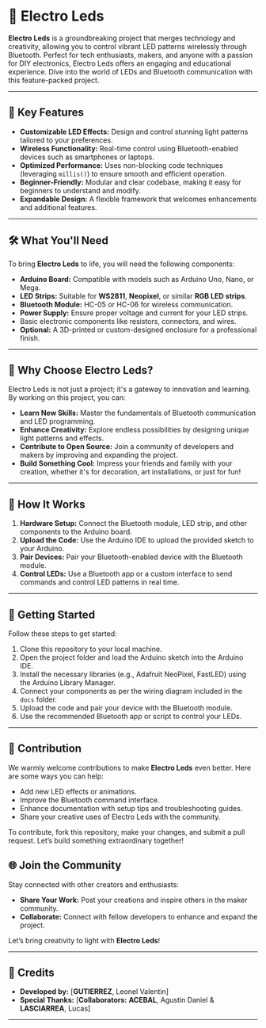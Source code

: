 # 🌿 Electro Leds

**Electro Leds** is a groundbreaking project that merges technology and creativity, allowing you to control vibrant LED patterns wirelessly through Bluetooth. Perfect for tech enthusiasts, makers, and anyone with a passion for DIY electronics, Electro Leds offers an engaging and educational experience. Dive into the world of LEDs and Bluetooth communication with this feature-packed project.

---

## 🌟 Key Features

- **Customizable LED Effects:** Design and control stunning light patterns tailored to your preferences.
- **Wireless Functionality:** Real-time control using Bluetooth-enabled devices such as smartphones or laptops.
- **Optimized Performance:** Uses non-blocking code techniques (leveraging `millis()`) to ensure smooth and efficient operation.
- **Beginner-Friendly:** Modular and clear codebase, making it easy for beginners to understand and modify.
- **Expandable Design:** A flexible framework that welcomes enhancements and additional features.

---

## 🛠️ What You'll Need

To bring **Electro Leds** to life, you will need the following components:

- **Arduino Board:** Compatible with models such as Arduino Uno, Nano, or Mega.
- **LED Strips:** Suitable for **WS2811**, **Neopixel**, or similar **RGB LED strips**.
- **Bluetooth Module:** HC-05 or HC-06 for wireless communication.
- **Power Supply:** Ensure proper voltage and current for your LED strips.
- Basic electronic components like resistors, connectors, and wires.
- **Optional:** A 3D-printed or custom-designed enclosure for a professional finish.

---

## 🚀 Why Choose Electro Leds?

Electro Leds is not just a project; it's a gateway to innovation and learning. By working on this project, you can:

- **Learn New Skills:** Master the fundamentals of Bluetooth communication and LED programming.
- **Enhance Creativity:** Explore endless possibilities by designing unique light patterns and effects.
- **Contribute to Open Source:** Join a community of developers and makers by improving and expanding the project.
- **Build Something Cool:** Impress your friends and family with your creation, whether it's for decoration, art installations, or just for fun!

---

## 📖 How It Works

1. **Hardware Setup:** Connect the Bluetooth module, LED strip, and other components to the Arduino board.
2. **Upload the Code:** Use the Arduino IDE to upload the provided sketch to your Arduino.
3. **Pair Devices:** Pair your Bluetooth-enabled device with the Bluetooth module.
4. **Control LEDs:** Use a Bluetooth app or a custom interface to send commands and control LED patterns in real time.

---

## 🔧 Getting Started

Follow these steps to get started:

1. Clone this repository to your local machine.
2. Open the project folder and load the Arduino sketch into the Arduino IDE.
3. Install the necessary libraries (e.g., Adafruit NeoPixel, FastLED) using the Arduino Library Manager.
4. Connect your components as per the wiring diagram included in the `docs` folder.
5. Upload the code and pair your device with the Bluetooth module.
6. Use the recommended Bluetooth app or script to control your LEDs.

---

## 🤝 Contribution

We warmly welcome contributions to make **Electro Leds** even better. Here are some ways you can help:

- Add new LED effects or animations.
- Improve the Bluetooth command interface.
- Enhance documentation with setup tips and troubleshooting guides.
- Share your creative uses of Electro Leds with the community.

To contribute, fork this repository, make your changes, and submit a pull request. Let’s build something extraordinary together!


## 🌐 Join the Community

Stay connected with other creators and enthusiasts:

- **Share Your Work:** Post your creations and inspire others in the maker community.
- **Collaborate:** Connect with fellow developers to enhance and expand the project.

Let’s bring creativity to light with **Electro Leds**!

---

## 📜 Credits

- **Developed by:** [**GUTIERREZ**, Leonel Valentin]
- **Special Thanks:** [**Collaborators:** **ACEBAL**, Agustin Daniel & **LASCIARREA**, Lucas]

---
